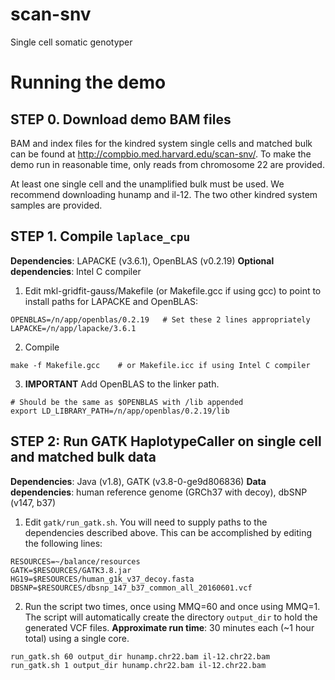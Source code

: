 # scan-snv
Single cell somatic genotyper

# Running the demo

## STEP 0. Download demo BAM files

BAM and index files for the kindred system single cells and matched bulk
can be found at http://compbio.med.harvard.edu/scan-snv/. To make the demo
run in reasonable time, only reads from chromosome 22 are provided.

At least one single cell and the unamplified bulk must be used. We recommend
downloading hunamp and il-12. The two other kindred system samples are
provided.

## STEP 1. Compile `laplace_cpu`

**Dependencies**: LAPACKE (v3.6.1), OpenBLAS (v0.2.19)
**Optional dependencies**: Intel C compiler

1. Edit mkl-gridfit-gauss/Makefile (or Makefile.gcc if using gcc) to point to
   install paths for LAPACKE and OpenBLAS:

```
OPENBLAS=/n/app/openblas/0.2.19   # Set these 2 lines appropriately
LAPACKE=/n/app/lapacke/3.6.1
```
2. Compile
```
make -f Makefile.gcc    # or Makefile.icc if using Intel C compiler
```

3. **IMPORTANT** Add OpenBLAS to the linker path.

```
# Should be the same as $OPENBLAS with /lib appended
export LD_LIBRARY_PATH=/n/app/openblas/0.2.19/lib  
```


## STEP 2: Run GATK HaplotypeCaller on single cell and matched bulk data

**Dependencies**: Java (v1.8), GATK (v3.8-0-ge9d806836)
**Data dependencies**: human reference genome (GRCh37 with decoy), dbSNP (v147, b37)

1. Edit `gatk/run_gatk.sh`. You will need to supply paths to the dependencies
   described above. This can be accomplished by editing the following lines:
```
RESOURCES=~/balance/resources
GATK=$RESOURCES/GATK3.8.jar
HG19=$RESOURCES/human_g1k_v37_decoy.fasta
DBSNP=$RESOURCES/dbsnp_147_b37_common_all_20160601.vcf
```
2. Run the script two times, once using MMQ=60 and once using MMQ=1. The script
   will automatically create the directory `output_dir` to hold the generated
   VCF files. **Approximate run time**: 30 minutes each (~1 hour total) using
   a single core.
```
run_gatk.sh 60 output_dir hunamp.chr22.bam il-12.chr22.bam
run_gatk.sh 1 output_dir hunamp.chr22.bam il-12.chr22.bam
```
